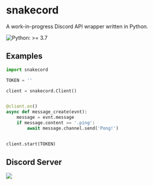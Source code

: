 # snakecord
A work-in-progress Discord API wrapper written in Python.

![Python: >= 3.7](https://img.shields.io/static/v1?label=Python&message=%3E=%203.7&color=yellow)

## Examples
```python
import snakecord

TOKEN = ''

client = snakecord.Client()


@client.on()
async def message_create(evnt):
    message = evnt.message
    if message.content == '.ping':
        await message.channel.send('Pong!')


client.start(TOKEN)
```

## Discord Server
[![](https://discordapp.com/api/v8/guilds/834890063581020210/widget.png?style=banner1)](https://discord.gg/kAe2m4hdZ7)

